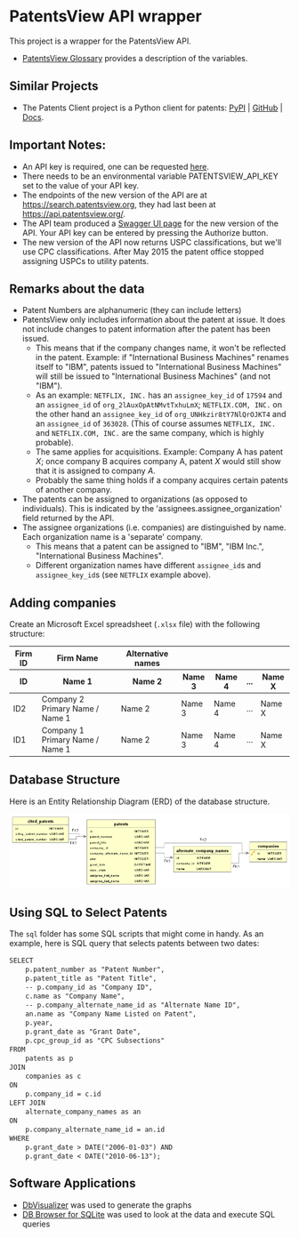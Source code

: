# PatentsView API wrapper

This project is a wrapper for the PatentsView API.

* [PatentsView Glossary](https://patentsview.org/glossary) provides a description of the variables.

## Similar Projects

* The Patents Client project is a Python client for patents: [PyPI](https://pypi.org/project/patent-client/) | [GitHub](https://github.com/parkerhancock/patent_client) | [Docs](https://patent-client.readthedocs.io/en/latest/).

## Important Notes:

* An API key is required, one can be requested [here](https://patentsview.org/apis/keyrequest).
* There needs to be an environmental variable PATENTSVIEW_API_KEY set to the value of your API key.
* The endpoints of the new version of the API are at <https://search.patentsview.org>, they had last been at <https://api.patentsview.org/>.
* The API team produced a [Swagger UI page](https://search.patentsview.org/swagger-ui/) for the new version of the API. Your API key can be entered by pressing the Authorize button.
* The new version of the API now returns USPC classifications, but we'll use CPC classifications.  After May 2015 the patent office stopped assigning USPCs to utility patents.

## Remarks about the data

* Patent Numbers are alphanumeric (they can include letters)
* PatentsView only includes information about the patent at issue. It does not include changes to patent information after the patent has been issued.
    * This means that if the company changes name, it won't be reflected in the patent. Example: if "International Business Machines" renames itself to "IBM", patents issued to "International Business Machines" will still be issued to "International Business Machines" (and not "IBM").
    * As an example: `NETFLIX, INC.` has an `assignee_key_id` of `17594` and an `assignee_id` of `org_2lAuxOpAtNMvtTxhuLmX`; `NETFLIX.COM, INC.` on the other hand an `assignee_key_id` of `org_UNHkzir8tY7NlQrOJKT4` and an `assignee_id` of `363028`. (This of course assumes `NETFLIX, INC.` and `NETFLIX.COM, INC.` are the same company, which is highly probable).
    * The same applies for acquisitions. Example: Company A has patent *X*; once company B acquires company A, patent *X* would still show that it is assigned to company *A*.
    * Probably the same thing holds if a company acquires certain patents of another company.
* The patents can be assigned to organizations (as opposed to individuals). This is indicated by the 'assignees.assignee_organization' field returned by the API.
* The assignee organizations (i.e. companies) are distinguished by name. Each organization name is a 'separate' company.
    * This means that a patent can be assigned to "IBM", "IBM Inc.", "International Business Machines".
    * Different organization names have different `assignee_id`s and `assignee_key_id`s (see `NETFLIX` example above).

## Adding companies

Create an Microsoft Excel spreadsheet (`.xlsx` file) with the following structure:

<table>
    <thead>
        <tr>
            <th>Firm ID</th>
            <th>Firm Name</th>
            <th>Alternative names </th>
            <th></th>
            <th></th>
            <th></th>
            <th></th>
        </tr>
       <tr>
            <th>ID</th>
            <th>Name 1</th>
            <th>Name 2</th>
            <th>Name 3</th>
            <th>Name 4</th>
            <th>...</th>
            <th>Name X</th>
        </tr>
    </thead>
    <tbody>
        <tr>
            <td>ID2</td>
            <td>Company 2 Primary Name / Name 1</td>
            <td>Name 2</td>
            <td>Name 3</td>
            <td>Name 4</td>
            <td>...</td>
            <td>Name X</td>
        </tr>
        <tr>
            <td>ID1</td>
            <td>Company 1 Primary Name / Name 1</td>
            <td>Name 2</td>
            <td>Name 3</td>
            <td>Name 4</td>
            <td>...</td>
            <td>Name X</td>
        </tr>
    </tbody>
</table>


## Database Structure

Here is an Entity Relationship Diagram (ERD) of the database structure.

![Entity Relationship Diagram (ERD) of the database structure](images/patents_view_table.png)

## Using SQL to Select Patents

The `sql` folder has some SQL scripts that might come in handy. 
As an example, here is SQL query that selects patents between two dates:

```
SELECT
	p.patent_number as "Patent Number",
	p.patent_title as "Patent Title",
	-- p.company_id as "Company ID",
	c.name as "Company Name",
	-- p.company_alternate_name_id as "Alternate Name ID",
	an.name as "Company Name Listed on Patent",
	p.year,
	p.grant_date as "Grant Date",
	p.cpc_group_id as "CPC Subsections"
FROM 
	patents as p
JOIN 
	companies as c
ON
	p.company_id = c.id
LEFT JOIN 
	alternate_company_names as an
ON
	p.company_alternate_name_id = an.id
WHERE
	p.grant_date > DATE("2006-01-03") AND
	p.grant_date < DATE("2010-06-13");
```

## Software Applications

* [DbVisualizer](https://www.dbvis.com/) was used to generate the graphs
* [DB Browser for SQLite](https://sqlitebrowser.org/) was used to look at the data and execute SQL queries

